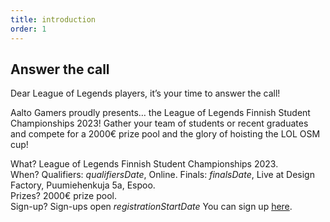 ```yaml
---
title: introduction
order: 1
---
```


## Answer the call

Dear League of Legends players, it’s your time to answer the call!

Aalto Gamers proudly presents… the League of Legends Finnish Student Championships 2023!
Gather your team of students or recent graduates and compete for a 2000€ prize pool
and the glory of hoisting the LOL OSM cup!

What? League of Legends Finnish Student Championships 2023.  
When? Qualifiers: $qualifiersDate$, Online. Finals: $finalsDate$, Live at Design Factory, Puumiehenkuja 5a, Espoo.  
Prizes? 2000€ prize pool.  
Sign-up? Sign-ups open $registrationStartDate$ You can sign up [here]().

